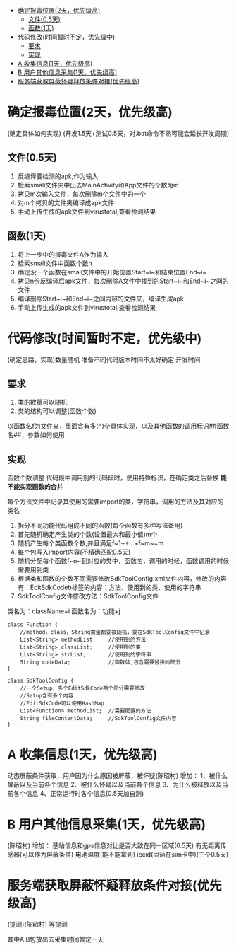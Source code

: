 
<!-- TOC -->

- [确定报毒位置(2天，优先级高)](#确定报毒位置2天优先级高)
    - [文件(0.5天)](#文件05天)
    - [函数(1天)](#函数1天)
- [代码修改(时间暂时不定，优先级中)](#代码修改时间暂时不定优先级中)
    - [要求](#要求)
    - [实现](#实现)
- [A 收集信息(1天，优先级高)](#a-收集信息1天优先级高)
- [B 用户其他信息采集(1天，优先级高)](#b-用户其他信息采集1天优先级高)
- [服务端获取屏蔽怀疑释放条件对接(优先级高)](#服务端获取屏蔽怀疑释放条件对接优先级高)

<!-- /TOC -->



# 确定报毒位置(2天，优先级高)
(确定具体如何实现)
(开发1.5天+测试0.5天，对.bat命令不熟可能会延长开发周期)
## 文件(0.5天)
1. 反编译要检测的apk,作为输入
2. 检索smali文件夹中出去MainActivity和App文件的个数为m
3. 拷贝m次输入文件，每次删除m个文件中的一个
4. 对m个拷贝的文件夹编译成apk文件
5. 手动上传生成的apk文件到virustotal,查看检测结果

## 函数(1天)
1. 将上一步中的报毒文件A作为输入
2. 检索smali文件中函数个数n
3. 确定没一个函数在smali文件中的开始位置Start~i~和结束位置End~i~
4. 拷贝n份反编译后apk文件，每次删除A文件中找到的Start~i~和End~i~之间的文件
5. 编译删除Start~i~和End~i~之间内容的文件夹，编译生成apk
6. 手动上传生成的apk文件到virustotal,查看检测结果

# 代码修改(时间暂时不定，优先级中)
(确定思路，实现)数量随机
准备不同代码版本时间不太好确定
开发时间
## 要求
1. 类的数量可以随机
2. 类的结构可以调整(函数个数)

以函数名f为文件夹，里面含有多(n)个具体实现，以及其他函数的调用标识##函数名##，参数如何使用
## 实现
函数个数调整
代码段中调用别的代码段时，使用特殊标识，在确定类之后替换
**能不能实现函数的合并**

每个方法文件中记录其使用的需要import的类，字符串，调用的方法及其对应的类名

1. 拆分不同功能代码组成不同的函数(每个函数有多种写法备用)
2. 首先随机确定产生类的个数(设置最大和最小值)m个
3. 随机产生每个类函数个数,并且满足f~1~+...+f~m~=m
4. 每个包写入import内容(不精确匹配0.5天)
5. 随机分配每个函数f~n~到对应的类中，函数名，调用的时候，函数调用的时候需要用到类
6. 根据类和函数的个数不同需要修改SdkToolConfig.xml文件内容，修改的内容有：EditSdkCodeb标签的内容：方法、使用到的类、使用的字符串
7. SdkToolConfig文件修改方法：SdkToolConfig文件

类名为：className+i
函数名为：功能+j

```
class Function {
    //method，class，String常量都要被随机，要在SdkToolConfig文件中记录
    List<String> methodList;    //使用到的方法
    List<String> classList;     //使用到的类
    List<String> strList;       //使用到的字符串
    String codeData;            //函数体,包含需要替换的部分
}

class SdkToolConfig {
    //一个Setup，多个EditSdkCode两个部分需要修改
    //Setup含有多个内容
    //EditSdkCode可以使用HashMap
    List<Function> methodList;  //需要配置的方法
    String fileContentData;     //SdkToolConfig文件内容
}
```

# A 收集信息(1天，优先级高)
动态屏蔽条件获取，用户因为什么原因被屏蔽，被怀疑(陈昭村)
增加：
1、被什么屏蔽以及当前各个信息
2、被什么怀疑以及当前各个信息
3、为什么被释放以及当前各个信息
4、正常运行时各个信息(0.5天加自测)
# B 用户其他信息采集(1天，优先级高)
(陈昭村)
增加：
基站信息和gps信息对比是否大致在同一区域(0.5天)
有无距离传感器(可以作为屏蔽条件)
电池温度(能不能拿到)
iccid(固话在sim卡中)(三个0.5天)
# 服务端获取屏蔽怀疑释放条件对接(优先级高)
(提测)(陈昭村)
等提测

其中A.B包放出去采集时间暂定一天

